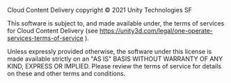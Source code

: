Cloud Content Delivery copyright © 2021 Unity Technologies SF

This software is subject to, and made available under, the terms of services for Cloud Content Delivery (see https://unity3d.com/legal/one-operate-services-terms-of-service ).

Unless expressly provided otherwise, the software under this license is made available strictly on an "AS IS" BASIS WITHOUT WARRANTY OF ANY KIND, EXPRESS OR IMPLIED. Please review the terms of service for details on these and other terms and conditions.
